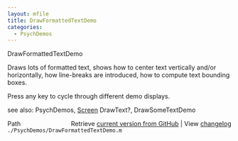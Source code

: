 ```yaml
---
layout: mfile
title: DrawFormattedTextDemo
categories:
  - PsychDemos
---
```


DrawFormattedTextDemo

Draws lots of formatted text, shows how to center text vertically and/or
horizontally, how line\-breaks are introduced, how to compute text
bounding boxes.

Press any key to cycle through different demo displays.

see also: PsychDemos, [Screen](/docs/Screen) DrawText?, DrawSomeTextDemo


<div class="code_header" style="text-align:right;">
  <span style="float:left;">Path&nbsp;&nbsp;</span> <span class="counter">Retrieve <a href=
  "https://raw.github.com/Psychtoolbox-3/Psychtoolbox-3/beta/./PsychDemos/DrawFormattedTextDemo.m">current version from GitHub</a> | View <a href=
  "https://github.com/Psychtoolbox-3/Psychtoolbox-3/commits/beta/./PsychDemos/DrawFormattedTextDemo.m">changelog</a></span>
</div>
<div class="code">
  <code>./PsychDemos/DrawFormattedTextDemo.m</code>
</div>
